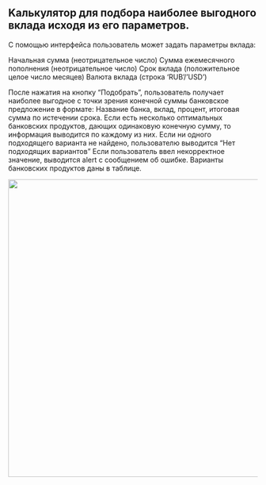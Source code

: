 ## Kалькулятор для подбора наиболее выгодного вклада исходя из его параметров.
С помощью интерфейса пользователь может задать параметры вклада:

Начальная сумма (неотрицательное число)
Сумма ежемесячного пополнения (неотрицательное число)
Срок вклада (положительное целое число месяцев)
Валюта вклада (строка ‘RUB’/’USD’)

После нажатия на кнопку “Подобрать”, пользователь получает наиболее выгодное с точки зрения конечной суммы банковское предложение в формате:
Название банка, вклад, процент, итоговая сумма по истечении срока.
Если есть несколько оптимальных банковских продуктов, дающих одинаковую конечную сумму, то информация выводится по каждому из них.
Если ни одного подходящего варианта не найдено, пользователю выводится “Нет подходящих вариантов”
Если пользователь ввел некорректное значение, выводится alert с сообщением об ошибке.
Варианты банковских продуктов даны в таблице.

<img src="https://github.com/hnariman/deposit_calculator/blob/master/deposit.png" width="600px"/>


